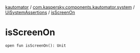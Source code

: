 [kautomator](../../index.md) / [com.kaspersky.components.kautomator.system](../index.md) / [UiSystemAssertions](index.md) / [isScreenOn](./is-screen-on.md)

# isScreenOn

`open fun isScreenOn(): Unit`